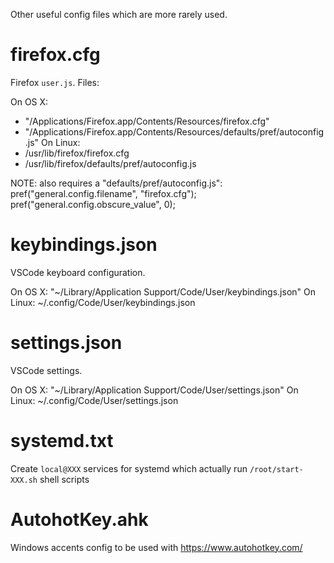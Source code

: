 Other useful config files which are more rarely used.

# firefox.cfg

Firefox `user.js`. Files:

On OS X:
- "/Applications/Firefox.app/Contents/Resources/firefox.cfg"
- "/Applications/Firefox.app/Contents/Resources/defaults/pref/autoconfig.js"
On Linux:
- /usr/lib/firefox/firefox.cfg
- /usr/lib/firefox/defaults/pref/autoconfig.js

NOTE: also requires a "defaults/pref/autoconfig.js":
	pref("general.config.filename", "firefox.cfg");
	pref("general.config.obscure_value", 0);

# keybindings.json

VSCode keyboard configuration.

On OS X:
	"~/Library/Application Support/Code/User/keybindings.json"
On Linux:
	~/.config/Code/User/keybindings.json

# settings.json

VSCode settings.

On OS X:
	"~/Library/Application Support/Code/User/settings.json"
On Linux:
	~/.config/Code/User/settings.json

# systemd.txt

Create `local@XXX` services for systemd which actually run `/root/start-XXX.sh` shell scripts

# AutohotKey.ahk

Windows accents config to be used with https://www.autohotkey.com/

